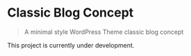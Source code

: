 # Classic Blog Concept
> A minimal style WordPress Theme classic blog concept

This project is currently under development.
